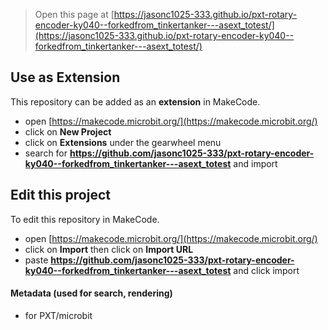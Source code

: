 
> Open this page at [https://jasonc1025-333.github.io/pxt-rotary-encoder-ky040--forkedfrom_tinkertanker---asext_totest/](https://jasonc1025-333.github.io/pxt-rotary-encoder-ky040--forkedfrom_tinkertanker---asext_totest/)

## Use as Extension

This repository can be added as an **extension** in MakeCode.

* open [https://makecode.microbit.org/](https://makecode.microbit.org/)
* click on **New Project**
* click on **Extensions** under the gearwheel menu
* search for **https://github.com/jasonc1025-333/pxt-rotary-encoder-ky040--forkedfrom_tinkertanker---asext_totest** and import

## Edit this project

To edit this repository in MakeCode.

* open [https://makecode.microbit.org/](https://makecode.microbit.org/)
* click on **Import** then click on **Import URL**
* paste **https://github.com/jasonc1025-333/pxt-rotary-encoder-ky040--forkedfrom_tinkertanker---asext_totest** and click import

#### Metadata (used for search, rendering)

* for PXT/microbit
<script src="https://makecode.com/gh-pages-embed.js"></script><script>makeCodeRender("{{ site.makecode.home_url }}", "{{ site.github.owner_name }}/{{ site.github.repository_name }}");</script>
